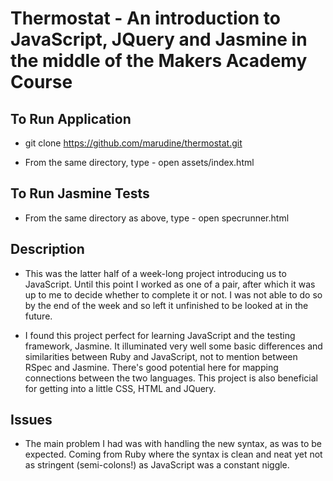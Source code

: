 # Thermostat - An introduction to JavaScript, JQuery and Jasmine in the middle of the Makers Academy Course

## To Run Application

- git clone https://github.com/marudine/thermostat.git

- From the same directory, type  - open assets/index.html

## To Run Jasmine Tests

- From the same directory as above, type  - open specrunner.html


## Description

- This was the latter half of a week-long project introducing us to JavaScript. Until this point I worked as one of a pair, after which it was up to me to decide whether to complete it or not. I was not able to do so by the end of the week and so left it unfinished to be looked at in the future.

- I found this project perfect for learning JavaScript and the testing framework, Jasmine. It illuminated very well some basic differences and similarities between Ruby and JavaScript, not to mention between RSpec and Jasmine. There's good potential here for mapping connections between the two languages. This project is also beneficial for getting into a little CSS, HTML and JQuery.

## Issues

- The main problem I had was with handling the new syntax, as was to be expected. Coming from Ruby where the syntax is clean and neat yet not as stringent (semi-colons!) as JavaScript was a constant niggle.
